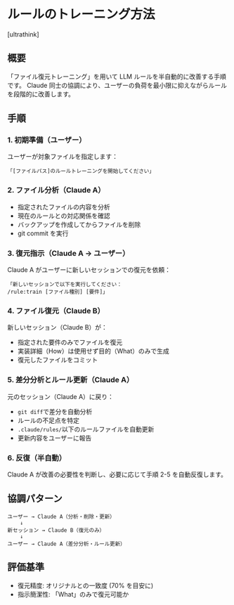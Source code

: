 # ルールのトレーニング方法

[ultrathink]

## 概要

「ファイル復元トレーニング」を用いて LLM ルールを半自動的に改善する手順です。
Claude 同士の協調により、ユーザーの負荷を最小限に抑えながらルールを段階的に改善します。

## 手順

### 1. 初期準備（ユーザー）

ユーザーが対象ファイルを指定します：

```
「[ファイルパス]のルールトレーニングを開始してください」
```

### 2. ファイル分析（Claude A）

- 指定されたファイルの内容を分析
- 現在のルールとの対応関係を確認
- バックアップを作成してからファイルを削除
- git commit を実行

### 3. 復元指示（Claude A → ユーザー）

Claude A がユーザーに新しいセッションでの復元を依頼：

```
「新しいセッションで以下を実行してください：
/rule:train [ファイル種別] [要件]」
```

### 4. ファイル復元（Claude B）

新しいセッション（Claude B）が：

- 指定された要件のみでファイルを復元
- 実装詳細（How）は使用せず目的（What）のみで生成
- 復元したファイルをコミット

### 5. 差分分析とルール更新（Claude A）

元のセッション（Claude A）に戻り：

- `git diff`で差分を自動分析
- ルールの不足点を特定
- `.claude/rules/`以下のルールファイルを自動更新
- 更新内容をユーザーに報告

### 6. 反復（半自動）

Claude A が改善の必要性を判断し、必要に応じて手順 2-5 を自動反復します。

## 協調パターン

```
ユーザー → Claude A（分析・削除・更新）
    ↓
新セッション → Claude B（復元のみ）
    ↓
ユーザー → Claude A（差分分析・ルール更新）
```

## 評価基準

- 復元精度: オリジナルとの一致度 (70% を目安に)
- 指示簡潔性: 「What」のみで復元可能か
